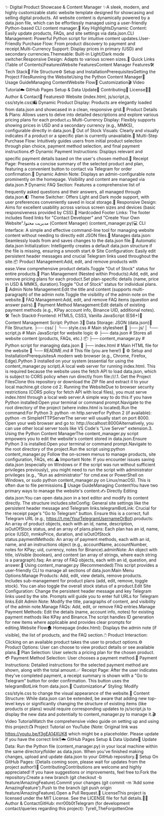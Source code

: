 ✨ Digital Product Showcase & Content Manager ✨A sleek, modern, and highly customizable static website template designed for showcasing and selling digital products. All website content is dynamically powered by a data.json file, which can be effortlessly managed using a user-friendly Python-based CLI content manager.🌟 Key HighlightsDynamic Content: Easily update products, FAQs, and site settings via data.json.CLI Management: Powerful Python script for intuitive content updates.User-Friendly Purchase Flow: From product discovery to payment and receipt.Multi-Currency Support: Display prices in primary (USD) and secondary currencies.Themeable: Built-in Light/Dark mode switcher.Responsive Design: Adapts to various screen sizes.🚀 Quick Links (Table of Contents)FeaturesWebsite FeaturesContent Manager Features🛠️ Tech Stack📁 File Structure⚙️ Setup and InstallationPrerequisitesGetting the Project FilesRunning the WebsiteUsing the Python Content Manager📖 Usage GuideManaging ContentWebsite Flow🎨 Customization🎬 Video Tutorial☁️ GitHub Pages Setup & Data Update🤝 Contributing📜 License🧑‍💻 Author & Contact🎉 Features🌐 Website (index.html, js/script.js, css/style.css)🛍️ Dynamic Product Display: Products are elegantly loaded from data.json and showcased in a clean, responsive grid.📄 Product Details & Plans: Allows users to delve into detailed descriptions and explore various pricing plans for each product.💵 Multi-Currency Display: Flexibly supports showing prices in USD and a secondary currency (e.g., MMKS), configurable directly in data.json.🚫 Out of Stock Visuals: Clearly and visually indicates if a product or a specific plan is currently unavailable.🛒 Multi-Step Purchase Flow: Intuitively guides users from initial product selection through plan choice, payment method selection, and final payment instructions.💳 Dynamic Payment Instructions: Displays relevant and specific payment details based on the user's chosen method.🧾 Receipt Page: Presents a concise summary of the selected product and plan, featuring a convenient button to contact via Telegram for order confirmation.📢 Dynamic Admin Note: Displays an admin-configurable note prominently on the homepage. Visibility and content are managed via data.json.❓ Dynamic FAQ Section: Features a comprehensive list of frequently asked questions and their answers, all managed through data.json.🌓 Theme Switcher: Offers Light and Dark mode support, with user preferences conveniently saved in local storage.📱 Responsive Design: Aims for excellent usability across various screen sizes and devices (basic responsiveness provided by CSS).🔗 Hardcoded Footer Links: The footer includes fixed links for "Contact Developer" and "Create Your Own Website".مدیریت محتوا (Content Manager) (content_manager.py)💻 CLI Interface: A simple and effective command-line tool for managing website content without needing to directly edit JSON files.🔄 Manages data.json: Seamlessly loads from and saves changes to the data.json file.🚀 Automatic data.json Initialization: Intelligently creates a default data.json structure if the file is missing, ensuring a smooth start.⚙️ Site Configuration: Easily edit persistent header messages and crucial Telegram links used throughout the site.📦 Product Management:Add, edit, and remove products with ease.View comprehensive product details.Toggle "Out of Stock" status for entire products.📝 Plan Management (Nested within Products):Add, edit, and remove pricing plans for each product.Set plan-specific details (name, price in USD & MMKS, duration).Toggle "Out of Stock" status for individual plans.🔔 Admin Note Management:Edit the title and content (supports multi-paragraph) of the admin note.Toggle the visibility of the admin note on the website.🙋 FAQ Management:Add, edit, and remove FAQ items (question and answer pairs).💸 Payment Method Management:Edit details of existing payment methods (e.g., KPay account info, Binance UID, additional notes).🛠️ Tech Stack🌐 Frontend: HTML5, CSS3, Vanilla JavaScript (ES6+)🐍 Content Management Script: Python 3💾 Data Storage: JSON (data.json)📁 File Structure.
├── css/
│   └── style.css         # Main stylesheet 🎨
├── js/
│   └── script.js         # Main JavaScript for website logic ⚙️
├── data.json             # Stores all website content (products, FAQs, etc.) 📦
├── content_manager.py    # Python script for managing data.json 🐍
├── index.html            # Main HTML file for the website 📄
└── README.md             # This file (you are here!) 📍
⚙️ Setup and InstallationPrerequisitesA modern web browser (e.g., Chrome, Firefox, Edge).Python 3 installed on your system (essential for using the content_manager.py script).A local web server for running index.html. This is required because the website uses the fetch API to load data.json, which is subject to CORS policy when run directly from file:///.1. Get the Project FilesClone this repository or download the ZIP file and extract it to your local machine.git clone <repository-url>
cd <repository-directory>
2. Running the WebsiteDue to browser security restrictions (CORS policy for fetch API with local files), you must serve index.html through a local web server.A simple way to do this if you have Python installed:Open your terminal or command prompt.Navigate to the root directory of the project (where index.html is located).Run the command:For Python 3: python -m http.serverFor Python 2 (if available): python -m SimpleHTTPServerThe server will usually start on port 8000. Open your web browser and go to: http://localhost:8000Alternatively, you can use other local server tools like VS Code's "Live Server" extension.3. Using the Python Content ManagerThe content_manager.py script empowers you to edit the website's content stored in data.json.Ensure Python 3 is installed.Open your terminal or command prompt.Navigate to the root directory of the project.Run the script using:python content_manager.py
Follow the on-screen menus to manage products, site configuration, FAQs, etc.⚠️ Important Note: If you encounter issues saving data.json (especially on Windows or if the script was run without sufficient privileges previously), you might need to run the script with administrator privileges (e.g., "Run as administrator" for cmd.exe or PowerShell on Windows, or sudo python content_manager.py on Linux/macOS). This is often due to file permissions.📖 Usage GuideManaging ContentYou have two primary ways to manage the website's content:✍️ Directly Editing data.json:You can open data.json in a text editor and modify its content directly. The structure includes:siteConfig: General site settings like the persistent header message and Telegram links.telegramBotLink: Crucial for the receipt page's "Go to Telegram" button. Ensure this is a correct, full Telegram URL (e.g., https://t.me/YourTelegramUsernameOrBot).products: An array of product objects, each with an id, name, description, isOutOfStock status, and an array of plans.plans: Each plan has an id, name, price (USD), mmksPrice, duration, and isOutOfStock status.paymentMethods: An array of payment methods, each with an id, name, and an instructions object (e.g., accountName, accountNumber, notes for KPay; uid, currency, notes for Binance).adminNote: An object with title, isVisible (boolean), and content (an array of strings, where each string is a paragraph).faq: An array of FAQ objects, each with an id, question, and answer.🐍 Using content_manager.py (Recommended):This script provides a user-friendly CLI to manage all sections of data.json:Main Menu Options:Manage Products: Add, edit, view details, remove products. Includes sub-management for product plans (add, edit, remove, toggle stock). You can also toggle the overall stock status of a product.Edit Site Configuration: Change the persistent header message and key Telegram links used by the site. Prompts will guide you to enter full URLs for Telegram links.Edit Admin Note: Modify the title, paragraphs of content, and visibility of the admin note.Manage FAQs: Add, edit, or remove FAQ entries.Manage Payment Methods: Edit the details (name, account info, notes) for existing payment methods like KPay and Binance.The script handles ID generation for new items where applicable and provides clear prompts for editing.Website Flow🏠 Homepage (index.html): Displays the admin note (if visible), the list of products, and the FAQ section.🖱️ Product Interaction: Clicking on an available product takes the user to product options.⚙️ Product Options: User can choose to view product details or see available plans.🛒 Plan Selection: User selects a pricing plan for the chosen product.💳 Payment Method Selection: User chooses a payment method.🧾 Payment Instructions: Detailed instructions for the selected payment method are shown, along with the total amount.✅ Receipt Page: After the user indicates they've completed payment, a receipt summary is shown with a "Go to Telegram" button for order confirmation. This button uses the telegramBotLink from data.json.🎨 Customization🖌️ Styling: Modify css/style.css to change the visual appearance of the website.🧱 Content Structure: While data.json can be extended, be aware that adding new top-level keys or significantly changing the structure of existing items (like products or plans) would require corresponding updates to js/script.js to display the new data and potentially to content_manager.py to manage it.🎬 Video TutorialWatch the comprehensive video guide on setting up and using this project:📺 Project Tutorial on YouTube (Note: Original link was https://youtu.be/f3gEA14XUK8 which might be a placeholder. Please update if you have the correct link!)☁️ GitHub Pages Setup & Data Update🔄 Update Data: Run the Python file (content_manager.py) in your local machine within the same directory/folder as data.json. When you've finished making changes, upload and update data.json to your GitHub repository.🚀 Setup On GitHub Pages: (Details coming soon, please wait for updates from the project author!)🤝 ContributingContributions are welcome and highly appreciated! If you have suggestions or improvements, feel free to:Fork the repository.Create a new branch (git checkout -b feature/AmazingFeature).Commit your changes (git commit -m 'Add some AmazingFeature').Push to the branch (git push origin feature/AmazingFeature).Open a Pull Request.📜 LicenseThis project is licensed under the MIT License. See the LICENSE file for full details.🧑‍💻 Author & ContactGitHub: mrr00b0tTelegram (for development contact/queries regarding this project): Tyrell_TheForgottenOne
